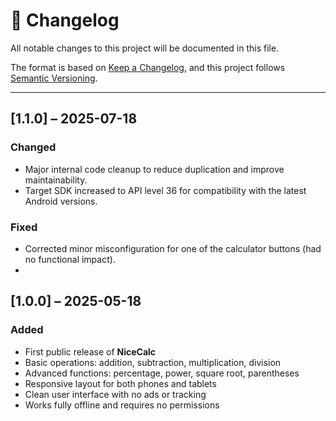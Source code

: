 # 📜 Changelog

All notable changes to this project will be documented in this file.

The format is based on [Keep a Changelog](https://keepachangelog.com/en/1.0.0/), and this project follows [Semantic Versioning](https://semver.org/).

---
## [1.1.0] – 2025-07-18

### Changed
- Major internal code cleanup to reduce duplication and improve maintainability.
- Target SDK increased to API level 36 for compatibility with the latest Android versions.

### Fixed
- Corrected minor misconfiguration for one of the calculator buttons (had no functional impact).
- 
## [1.0.0] – 2025-05-18
### Added
- First public release of **NiceCalc**
- Basic operations: addition, subtraction, multiplication, division
- Advanced functions: percentage, power, square root, parentheses
- Responsive layout for both phones and tablets
- Clean user interface with no ads or tracking
- Works fully offline and requires no permissions
